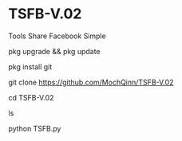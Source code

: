 # TSFB-V.02
Tools Share Facebook Simple

pkg upgrade && pkg update

pkg install git

git clone https://github.com/MochQinn/TSFB-V.02

cd TSFB-V.02

ls

python TSFB.py
